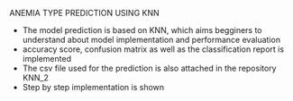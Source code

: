 ANEMIA TYPE PREDICTION USING KNN

* The model prediction is based on KNN, which aims begginers to understand about model implementation and performance evaluation
* accuracy score, confusion matrix as well as the classification report is implemented
* The csv file used for the prediction is also attached in the repository KNN_2
* Step by step implementation is shown


